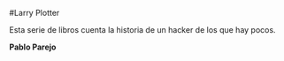 #Larry Plotter

Esta serie de libros cuenta la historia de un hacker de los que hay pocos.

**Pablo Parejo**
